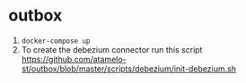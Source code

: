 # outbox
1. `docker-compose up`
2. To create the debezium connector run this script https://github.com/atamelo-st/outbox/blob/master/scripts/debezium/init-debezium.sh
